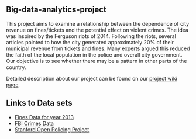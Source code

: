 ## Big-data-analytics-project

This project aims to examine a relationship between the dependence of city revenue on fines/tickets and the potential
effect on violent crimes. The idea was inspired by the Ferguson riots of 2014.
Following the riots, several articles pointed to how the city generated approximately 20%
of their municipal revenue from tickets and fines. Many experts argued this reduced the faith
of the local population in the police and overall city government. 
Our objective is to see whether there may be a pattern in other parts of the country.

Detailed description about our project can be found on our [project wiki page](https://github.com/x-surgical-x/big-data-analytics-project/wiki).

## Links to Data sets
- [Fines Data for year 2013](https://sunlightfoundation.com/2016/09/26/where-local-governments-are-paying-the-bills-with-police-fines/)
- [FBI Crimes Data](https://www.ucrdatatool.gov/Search/Crime/Local/RunCrimeOneYearofData.cfm)
- [Stanford Open Policing Project](https://openpolicing.stanford.edu/data/)
